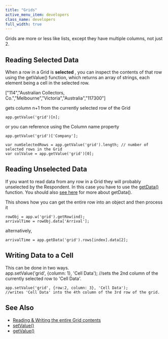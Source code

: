 ```yaml
---
title: "Grids"
active_menu_item: developers
class_name: developers
full_width: true
---
```



Grids are more or less like lists, except they have multiple columns, not just 2.

## Reading Selected Data

When a row in a Grid is **selected** , you can inspect the contents of that row using the getValue() function, which returns an array of strings, each element being a cell in the selected row.

["114","Australian Collectors, Co.","Melbourne","Victoria","Australia","117300"]

gets column n+1 from the currently selected row of the Grid

    app.getValue('grid')[n];
    
or you can reference using the Column name property     
     
    app.getValue('grid')['Company'];
    
    var numSelectedRows = app.getValue('grid').length; // number of selected rows in the Grid
    var colValue = app.getValue('grid')[0];
    
## Reading Unselected Data

If you want to read data from any row in a Grid they will probably unselected by the Respondent. In this case you have to use the [getData()](/developers/documentation/scripting-apis/client-api/widget-data-state-manipulation/getdata) function. You should also [see here](/developers/documentation/scripting-apis/client-scripting-overview/scripting-with-javascript/widget-reading-writing/widget-content-reading-and-writing/widgetcontentgrids-repeater-containers) for more about getData().

This shows how you can get the entire row into an object and then process it   
    
    rowObj = app.w('grid').getRow(ind);
    arrivalTime = rowObj.data['Arrival'];
    
 alternatively,   
    
    arrivalTime = app.getData('grid').rows[index].data[2];
    
## Writing Data to a Cell

This can be done in two ways.   
    app.setValue('grid', {column: 1}, 'Cell Data'); 
    //sets the 2nd column of the currently selected row to 'Cell Data'.
     
     
    app.setValue('grid', {row:2, column: 3}, 'Cell Data'); 
    //writes 'Cell Data' into the 4th column of the 3rd row of the grid.
     
  
## See Also

 - [Reading & Writing the entire Grid contents](/developers/documentation/scripting-apis/client-scripting-overview/scripting-with-javascript/widget-reading-writing/widget-content-reading-and-writing/widgetcontentgrids-repeater-containers)
 - [setValue()](/developers/documentation/scripting-apis/client-api/widget-data-state-manipulation/refsetvalue)
 - [getValue()](/developers/documentation/scripting-apis/client-api/widget-data-state-manipulation/refgetvalue)

